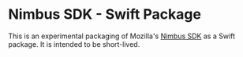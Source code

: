 # Nimbus SDK - Swift Package

This is an experimental packaging of Mozilla's [Nimbus SDK](https://github.com/mozilla/application-services/tree/main/components/nimbus)
as a Swift package. It is intended to be short-lived.
